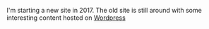---
---

I'm starting a new site in 2017. The old site is still around with
some interesting content hosted on [Wordpress](https://vaskoz.wordpress.com/)
